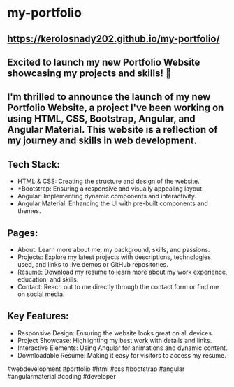 # my-portfolio
## https://kerolosnady202.github.io/my-portfolio/
## Excited to launch my new Portfolio Website showcasing my projects and skills! 🌟

## I'm thrilled to announce the launch of my new Portfolio Website, a project I've been working on using HTML, CSS, Bootstrap, Angular, and Angular Material. This website is a reflection of my journey and skills in web development.

## Tech Stack:

* HTML & CSS: Creating the structure and design of the website.
* *Bootstrap: Ensuring a responsive and visually appealing layout.
* Angular: Implementing dynamic components and interactivity.
* Angular Material: Enhancing the UI with pre-built components and themes.
## Pages:

* About: Learn more about me, my background, skills, and passions.
* Projects: Explore my latest projects with descriptions, technologies used, and links to live demos or GitHub repositories.
* Resume: Download my resume to learn more about my work experience, education, and skills.
* Contact: Reach out to me directly through the contact form or find me on social media.
## Key Features:

* Responsive Design: Ensuring the website looks great on all devices.
* Project Showcase: Highlighting my best work with details and links.
* Interactive Elements: Using Angular for animations and dynamic content.
* Downloadable Resume: Making it easy for visitors to access my resume.

#webdevelopment #portfolio #html #css #bootstrap #angular #angularmaterial #coding #developer
